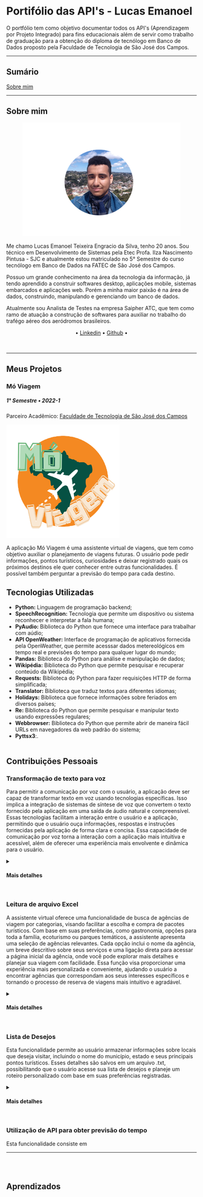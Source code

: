 # Portifólio das API's - Lucas Emanoel
<p>O portfólio tem como objetivo documentar todos os API's (Aprendizagem por Projeto Integrado) para fins educacionais além de servir como trabalho de graduação para a obtenção do diploma de tecnólogo em Banco de Dados proposto pela Faculdade de Tecnologia de São José dos Campos.<p></p>
<hr></hr>

## Sumário
[Sobre mim](#sobre-mim)

<hr></hr>

## Sobre mim
<p align="center"><img src= "Images/fotominha.png" width="420" height="300"></p>

<p>Me chamo Lucas Emanoel Teixeira Engracio da Silva, tenho 20 anos. Sou técnico em Desenvolvimento de Sistemas pela Etec Profa.
Ilza Nascimento Pintusa - SJC e atualmente estou matriculado no 5° Semestre do curso tecnólogo em Banco de Dados na FATEC de 
São José dos Campos.</p>

<p>Possuo um grande conhecimento na área da tecnologia da informação, já tendo aprendido a construir softwares desktop, aplicações mobile, sistemas embarcados e aplicações web. Porém a minha maior paixão é na área de dados, construindo, manipulando e gerenciando um banco de dados.</p>

<p>Atualmente sou Analista de Testes na empresa Saipher ATC, que tem como ramo de atuação a construção de softwares para auxiliar no trabalho do trafégo aéreo dos aeródromos brasileiros.</p> 

<p align="center"> • <a href="https://www.linkedin.com/in/lucas-emanoel-teixeira-engracio-da-silva-ab5611234/">Linkedin</a> • <a href="https://github.com/lucasetdasilva">Github</a> • </p>

<br>
<hr></hr>

## Meus Projetos
### Mó Viagem
##### 1° Semestre • 2022-1
<p>Parceiro Acadêmico: <a href="https://fatecsjc-prd.azurewebsites.net/">Faculdade de Tecnologia de São José dos Campos</a></p>
<img src= "Images/logo.png" width="300" height="300">
<p>A aplicação Mó Viagem é uma assistente virtual de viagens, que tem como objetivo auxiliar o planejamento de viagens futuras. O usuário pode pedir informações, pontos turísticos, curiosidades e deixar registrado quais os próximos destinos ele quer conhecer entre outras funcionalidades. É possível também perguntar a previsão do tempo para cada destino.</p>

## Tecnologias Utilizadas

* __Python:__ Linguagem de programação backend;
* __SpeechRecognition:__ Tecnologia que permite um dispositivo ou sistema reconhecer e interpretar a fala humana;
* __PyAudio:__ Biblioteca do Python que fornece uma interface para trabalhar com aúdio;
* __API OpenWeather:__ Interface de programação de aplicativos fornecida pela OpenWeather, que permite acesssar dados metereológicos em tempo real e previsões do tempo para qualquer lugar do mundo;
* __Pandas:__ Biblioteca do Python para análise e manipulação de dados;
* __Wikipédia:__ Biblioteca do Python que permite pesquisar e recuperar conteúdo da Wikipédia;
* __Requests:__ Biblioteca do Python para fazer requisições HTTP de forma simplificada;
* __Translator:__ Biblioteca que traduz textos para diferentes idiomas;
* __Holidays:__ Biblioteca que fornece informações sobre feriados em diversos países;
* __Re:__ Biblioteca do Python que permite pesquisar e manipular texto usando expressões regulares;
* __Webbrowser:__ Biblioteca do Python que permite abrir de maneira fácil URLs em navegadores da web padrão do sistema;
* __Pyttsx3__:.
<br><br>  

## Contribuições Pessoais 
### Transformação de texto para voz
<p>Para permitir a comunicação por voz com o usuário, a aplicação deve ser capaz de transformar texto em voz usando tecnologias específicas. Isso implica a integração de sistemas de síntese de voz que convertem o texto fornecido pela aplicação em uma saída de áudio natural e compreensível.
Essas tecnologias facilitam a interação entre o usuário e a aplicação, permitindo que o usuário ouça informações, respostas e instruções fornecidas pela aplicação de forma clara e concisa. Essa capacidade de comunicação por voz torna a interação com a aplicação mais intuitiva e acessível, além de oferecer uma experiência mais envolvente e dinâmica para o usuário.</p>
<details>
<summary><h4>Mais detalhes</h4></summary>
  <p> Como a aplicação se trata de uma assistente virtual, se espera que a mesma se comunique com o usuário por meio de voz, para que o usuário tenha uma experiência lúdica e de fácil compreensão. Por meio da biblioteca Pyttsx3 do Python, é possível tranformar textos em voz. Sua lógica é bem simples, deve ser iniciado o mecanismo de síntese de voz, depois deve ser passado o texto que deve ser tranformado em voz e por fim o programa aguarda até que todo o texto tenha sido falado antes de prossegir.</p>
  <p>Abaixo é mostrado uma aplicação simples de como funciona a tranformação de texto para voz:</p>
  
  ```python
  def convertFala(texto):
  engine = pyttsx3.init()
  engine.say(texto)
  engine.runAndWait()
  ```
</details>
<br>

### Leitura de arquivo Excel
<p>A assistente virtual oferece uma funcionalidade de busca de agências de viagem por categorias, visando facilitar a escolha e compra de pacotes turísticos. Com base em suas preferências, como gastronomia, opções para toda a família, ecoturismo ou parques temáticos, a assistente apresenta uma seleção de agências relevantes.
Cada opção inclui o nome da agência, um breve descritivo sobre seus serviços e uma ligação direta para acessar a página inicial da agência, onde você pode explorar mais detalhes e planejar sua viagem com facilidade.
Essa função visa proporcionar uma experiência mais personalizada e conveniente, ajudando o usuário a encontrar agências que correspondam aos seus interesses específicos e tornando o processo de reserva de viagens mais intuitivo e agradável.</p>
<details>
<summary><h4>Mais detalhes</h4></summary>
  <p>Para que seja possível mostrar as agências para o usuário, é preciso criar um arquivo no Excel para armazenar estes dados. O Python possui uma biblioteca chamada Pandas, em que é possível realizar a manipulação, leitura e análise de dados, sendo uma ferramenta poderosa. A aplicação utiliza esta ferramenta para ler um arquivo Excel que possui 
  informações de agências de viagem de diferentes categorias e exibe para o usuário.</p>
  <p>Abaixo é mostrado um exemplo que foi utilizado a leitura de um arquivo Excel:</p>
  
```python
  elif "pesquisar agências" in texto:
      convertFala("Qual tipo de viagem você prefere")
      print("1- Ecoturismo")
      print("2- Para toda família")
      print("3- Gastronômico")
      print("4- Parques temáticos")

      col_names =['gastronomico', 'descricaog', 'urlg', 'aventura', 'descricaoa', 'urla', 'familia', 'descricaof', 'urlf', 'parque', 'descricaop', 'urlp']
      tabela = pd.read_excel('api.xlsx', names = col_names)

      rec = sr.Recognizer()

      with sr.Microphone() as mic:
          print("Escolha um para prosseguir")
          rec.adjust_for_ambient_noise(mic)
          audio = rec.listen(mic)
      opcao = rec.recognize_google(audio, language="pt-BR")

      if "ecoturismo" in opcao:
          convertFala("Essas são as opções de viagens de Ecoturismo")
          eco = tabela['aventura'][:]
          print(eco)
          print("\n")
          convertFala("Caso tenha se interessado em alguma agência, clique no link para ser redirecionado para o site")
          eco2 = tabela['urla'][:]
          print(eco2)

          convertFala("Quer ver a descrição das agências")

          rec = sr.Recognizer()

          with sr.Microphone() as mic:
              print("Escolha um para prosseguir")
              rec.adjust_for_ambient_noise(mic)
              audio = rec.listen(mic)
          escolha = rec.recognize_google(audio, language="pt-BR")

          if "sim" in escolha:
              convertFala("Aqui está")
              desc = tabela['descricaoa']
              print(desc)

          elif "não" in escolha:
              convertFala("Tudo bem")

          else:
              convertFala("Não entendi")
```
</details>
<br>

### Lista de Desejos
<p>Esta funcionalidade permite ao usuário armazenar informações sobre locais que deseja visitar, incluindo o nome do município, estado e seus principais pontos turísticos. Esses detalhes são salvos em um arquivo .txt, possibilitando que o usuário acesse sua lista de desejos e planeje um roteiro personalizado com base em suas preferências registradas.</p>
<details>
<summary><h4>Mais detalhes</h4></summary>
  <p>A lista de desejos é feita por meio da criação de um arquivo .txt, sendo que a própria aplicação cria este arquivo. Após a criação do mesmo, a aplicação pede algumas informações sobre o local que ele deseja visitar </p>
</details>
<br>

### Utilização de API para obter previsão do tempo
<p>Esta funcionalidade consiste em </p>
<hr></hr>
<br><br>

## Aprendizados

